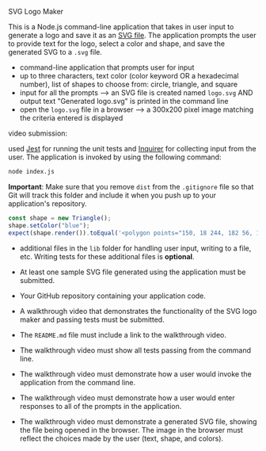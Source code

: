SVG Logo Maker

This is a Node.js command-line application that takes in user input to generate a logo and save it as an [SVG file](https://en.wikipedia.org/wiki/Scalable_Vector_Graphics). The application prompts the user to provide text for the logo, select a color and shape, and save the generated SVG to a `.svg` file.


- command-line application that prompts user for input
- up to three characters, text color (color keyword OR a hexadecimal number), list of shapes to choose from: circle, triangle, and square
- input for all the prompts --> an SVG file is created named `logo.svg` AND output text "Generated logo.svg" is printed in the command line
- open the `logo.svg` file in a browser --> a 300x200 pixel image matching the criteria entered is displayed


video submission:

used [Jest](https://www.npmjs.com/package/jest) for running the unit tests and [Inquirer](https://www.npmjs.com/package/inquirer/v/8.2.4) for collecting input from the user. The application is invoked by using the following command:

```bash
node index.js
```

**Important**: Make sure that you remove `dist` from the `.gitignore` file so that Git will track this folder and include it when you push up to your application's repository.


```js
const shape = new Triangle();
shape.setColor("blue");
expect(shape.render()).toEqual('<polygon points="150, 18 244, 182 56, 182" fill="blue" />');
```

- additional files in the `lib` folder for handling user input, writing to a file, etc. Writing tests for these additional files is **optional**.


* At least one sample SVG file generated using the application must be submitted.

* Your GitHub repository containing your application code.

* A walkthrough video that demonstrates the functionality of the SVG logo maker and passing tests must be submitted.

* The `README.md` file must include a link to the walkthrough video.

* The walkthrough video must show all tests passing from the command line.

* The walkthrough video must demonstrate how a user would invoke the application from the command line.

* The walkthrough video must demonstrate how a user would enter responses to all of the prompts in the application.

* The walkthrough video must demonstrate a generated SVG file, showing the file being opened in the browser. The image in the browser must reflect the choices made by the user (text, shape, and colors).
